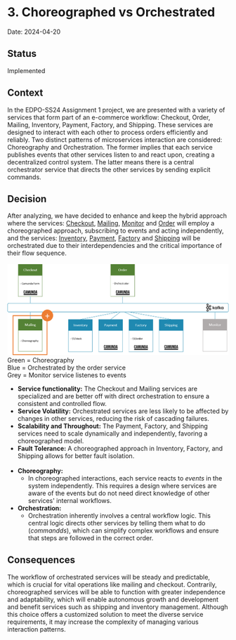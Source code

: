 # 3. Choreographed vs Orchestrated

Date: 2024-04-20

## Status

Implemented

## Context

In the EDPO-SS24 Assignment 1 project, we are presented with a variety of services that form part of an e-commerce
workflow: Checkout, Order, Mailing, Inventory, Payment, Factory, and Shipping.
These services are designed to interact with each other to process orders efficiently and reliably. Two distinct
patterns of microservices interaction are considered: Choreography and Orchestration. The former implies that each
service publishes events that other services listen to and react upon, creating a decentralized control system. The
latter means there is a central orchestrator service that directs the other services by sending explicit commands.

## Decision

After analyzing, we have decided to enhance and keep the hybrid approach where the
services: [Checkout](../../../kafka/java/checkout), [Mailing](../../../kafka/java/mailing), [Monitor](../../../kafka/java/monitor)
and [Order](../../../kafka/java/checkout) will employ a choreographed approach, subscribing to events and acting
independently, and the
services: [Inventory](../../../kafka/java/inventory), [Payment](../../../kafka/java/payment), [Factory](../../../kafka/java/vgr-camunda)
and [Shipping](../../../kafka/java/shipping) will be orchestrated due to their interdependencies and the critical
importance of their flow sequence.
<br></br>
![enhanved Microservice overview](../../img/kafka-services/add-mailing-kafka-services.png)
Green = Choreography </br>
Blue = Orchestrated by the order service </br>
Grey = Monitor service listenes to events

- **Service functionality:**
  The Checkout and Mailing services are specialized and are better off with direct orchestration to ensure a consistent
  and controlled flow.
- **Service Volatility:**
  Orchestrated services are less likely to be affected by changes in other services, reducing the risk of cascading
  failures.
- **Scalability and Throughout:**
  The Payment, Factory, and Shipping services need to scale dynamically and independently, favoring a choreographed
  model.
- **Fault Tolerance:**
  A choreographed approach in Inventory, Factory, and Shipping allows for better fault isolation.
  <br></br>
- **Choreography:**
    - In choreographed interactions, each service reacts to *events* in the system independently. This requires a design
      where services are aware of the events but do not need direct knowledge of other services' internal workflows.
- **Orchestration:**
    - Orchestration inherently involves a central workflow logic. This central logic directs other services by telling
      them what to do (*commandds*), which can simplify complex workflows and ensure that
      steps are followed in the correct order.

## Consequences

The workflow of orchestrated services will be steady and predictable, which is crucial for vital operations like mailing
and checkout. Contrarily, choreographed services will be able to function with greater independence and adaptability,
which will enable autonomous growth and development and benefit services such as shipping and inventory management.
Although this choice offers a customized solution to meet the diverse service requirements, it may increase the
complexity of managing various interaction patterns. 
